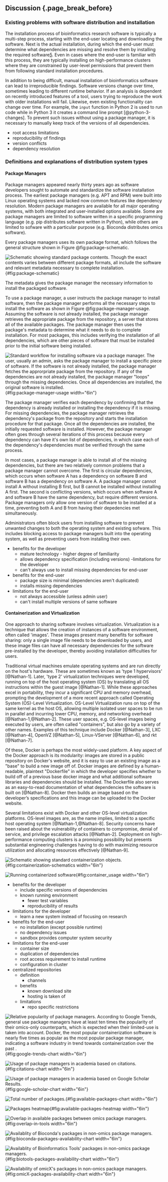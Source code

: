 ## Discussion {.page_break_before}

### Existing problems with software distribution and installation

The installation process of bioinformatics research software is typically a multi-step process, starting with the end-user locating and downloading the software.
Next is the actual installation, during which the end-user must determine what dependencies are missing and resolve them by installing the required software[5](https://paperpile.com/c/4vBDtY/kjwlC).
Even in cases where the end-user is familiar with this process, they are typically installing on high-performance clusters where they are constrained by user-level permissions that prevent them from following standard installation procedures.

In addition to being difficult, manual installation of bioinformatics software can lead to irreproducible findings.
Software versions change over time, sometimes leading to different runtime behavior.
If an analysis is dependent on recently introduced features of a tool, users trying to reproduce the work with older installations will fail.
Likewise, even existing functionality can change over time.
For example, the `input` function in Python 2 is used to run code while in Python 3 it creates a command line prompt [@python-3-changes].
To prevent such issues without using a package manager, it is necessary to manually keep track of the versions of all dependencies.


- root access limitations
- reproducibility of findings
- version conflicts
- dependency resolution

### Definitions and explanations of distribution system types

#### Package Managers

Package managers appeared nearly thirty years ago as software developers sought to automate and standardize the software installation process.
The earliest package managers (e.g. APT and RPM) were built into Linux operating systems and lacked now common features like dependency resolution.
Modern package managers are available for all major operating systems, with both integrated and user-installed options available.
Some are package managers are limited to software written in a specific programming language (e.g. pip distributes software written in Python), while others are limited to sofware with a particular purpose (e.g. Bioconda distributes omics software).

Every package managers uses its own package format, which follows the general structure shown in Figure @fig:package-schematic.

![
**Schematic showing standard package contents.**
Though the exact contents varies between different package formats, all include the software and relevant metadata necessary to complete installation.
](images/package_schematic.png){#fig:package-schematic}

The metadata gives the package manager the necessary information to install the packaged software.

To use a package manager, a user instructs the package manager to install software, then the package manager performs all the necessary steps to install the software as shown in Figure @fig:package-manager-usage.
Assuming the software is not already installed, the package manager retrieves the appropriate package from the repository, a server that stores all of the available packages.
The package manager then uses the package's metadata to determine what it needs to do to complete installation.
For most packages, this includes verifying the installation of all dependencies, which are other pieces of software that must be installed prior to the initial software being installed.

![
**Standard workflow for installing software via a package manager.**
The user, usually an admin, asks the package manager to install a specific piece of software. If the software is not already installed, the package manager fetches the approrpriate package from the repository. If any of the dependencies are not already installed, the package manager "loops" through the missing dependencies. Once all dependencies are installed, the original software is installed.
](images/package_manager_usage.png){#fig:package-manager-usage width="6in"}

The package manager verifies each dependency by confirming that the dependency is already installed or installing the dependency if it is missing.
For missing dependencies, the package manager retrieves the dependency's package from the repository and starts the installation procedure for that package.
Once all the dependencies are installed, the initially requested software is installed.
However, the package manager often goes through several iterations of this process because every dependency can have it's own list of dependencies, in which case each of the dependency's dependencies must be verified through the same process.

In most cases, a package manager is able to install all of the missing dependencies, but there are two relatively common problems that a package manager cannot overcome.
The first is circular dependencies, which occurs when software A has a dependency on software B and software B has a dependency on software A.
A package manager cannot install A without installing B first, but B cannot be installed without installing A first.
The second is conflicting versions, which occurs when software A and software B have the same dependency, but require different versions.
Package managers only allow one version of software to be installed at a time, preventing both A and B from having their depedencies met simultaneously.

Administrators often block users from installing software to prevent unwanted changes to both the operating system and existing sofware. This includes blocking access to package managers built into the operating system, as well as preventing users from installing their own.


  - benefits for the developer
    - mature technology - higher degree of familiarity
    - allows dependency specification (including versions)
    -limitations for the developer
    - can't always use to install missing dependencies for end-user
  - benefits for the end-user
    - package size is minimal (dependencies aren't duplicated)
    - installs missing dependencies
  - limitations for the end-user
    - not always accessible (unless admin user)
    - can't install multiple versions of same software

#### Containerization and Virtualization

One approach to sharing software involves virtualization.
Virtualization is a technique that allows the creation of instances of a software environment, often called 'images'.
These images present many benefits for software sharing: only a single image file needs to be downloaded by users, and these image files can have all necessary dependencies for the software pre-installed by the developer, thereby avoiding installation difficulties for users.

Traditional virtual machines emulate operating systems and are run directly on the host's hardware.
These are sometimes known as 'type 1 hypervisors' [@Nathan-1].
Later, 'type 2' virtualization techniques were developed, running on top of the host operating system (OS) by translating all OS instructions within the guest image [@Nathan-1].
While these approaches excel in portability, they incur a significant CPU and memory overhead, prompting the development of a more recent approach called Operating System (OS)-Level Virtualization.
OS-Level Virtualization runs on top of the same kernel as the host OS, allowing multiple isolated user spaces to be run in parallel and incurring lower CPU, memory, and networking overhead [@Nathan-1,@Nathan-2].
These user spaces, e.g. OS-level images being executed by users, are often called "containers", but also go by a variety of other names.
Examples of this technique include Docker [@Nathan-3], LXC [@Nathan-4], OpenVZ [@Nathan-5], Linux-VServer [@Nathan-6], and rkt [@Nathan-7].

Of these, Docker is perhaps the most widely-used platform.
A key aspect of the Docker approach is its modularity: images are stored in a public repository on Docker's website, and it is easy to use an existing image as a "base" to build a new image off of.
Docker images are defined by a human-readable, plaintext "Dockerfile" in which the developer specifies whether to build off of a previous base docker image and what additional software libraries and dependencies should be installed.
The Dockerfile also serves as an easy-to-read documentation of what dependencies the software is built on [@Nathan-8].
Docker then builds an image based on the developer’s specifications and this image can be uploaded to the Docker website.

Several limitations exist with Docker and other OS-level virtualization platforms.
OS-level images are, as the name implies, limited to a specific host operating system [@Nathan-1,@Nathan-8].
Security concerns have been raised about the vulnerability of containers to compromise, denial of service, and privilege escalation attacks [@Nathan-2].
Deployment on high-performance computing clusters is a promising possibility but presents substantial engineering challenges having to do with maximizing resource utilization and allocating resources effectively [@Nathan-9].

![
**Schematic showing standard containerization objects.**
](images/containerization_schematics.png){#fig:containerization-schematics width="6in"}

![
**Running containerized software**
](images/container_usage.png){#fig:container_usage width="6in"}

  - benefits for the developer
    - include specific versions of dependencies
    - known running environment
      - fewer test variables
      - reproducibility of results
  - limitations for the developer
    - learn a new system instead of focusing on research
  - benefits for the end-user
    - no installation (except possible runtime)
    - no dependency issues
    - sandbox provides computer system security
  - limitations for the end-user
    - container size
    - duplication of dependencies
    - root access requirement to install runtime
    - configuration in cluster
- centralized repositories
  - definition
    - channels
  - benefits
    - known download site
    - hosting is taken of
  - limitations
    - repo specific restrictions

![
**Relative popularity of package managers.**
According to Google Trends, general use package managers have at least ten times the popularity of their omics-only counterparts, which is expected when their limited-use is taken into account.
Docker, the most popular containerization software is nearly five times as popular as the most popular package manager, indicating a software industry in <location> trend towards containerization over the past <time period>.
](images/trends.png){#fig:google-trends-chart width="6in"}

![
**Usage of package managers in academia based on citations.**
](images/citations.png){#fig:citations-chart width="6in"}

![
**Usage of package managers in academia based on Google Scholar Results.**
](images/google_scholar_results.png){#fig:google-scholar-chart width="6in"}

![
**Total number of packages.**
](images/total_number_of_packages.png){#fig:available-packages-chart width="6in"}

![
**Packages heatmap**
](images/tools_heatmap.png){#fig:available-packages-heatmap width="6in"}

![
**Overlap in available packages between omics package managers.**
](images/overlap_in_tools.png){#fig:overlap-in-tools width="6in"}

![
**Availablity of Bioconda's packages in non-omics package managers.**
](images/tools_shared_with_bioconda.png){#fig:bioconda-packages-availability-chart width="6in"}

![
**Availablity of Bioinformatics Tools' packages in non-omics package managers.**
](images/tools_shared_with_biotools.png){#fig:biotools-packages-availability-chart width="6in"}

![
**Availability of omicX's packages in non-omics package managers.**
](images/tools_shared_with_omicX.png){#fig:omicX-packages-availability-chart width="6in"}
